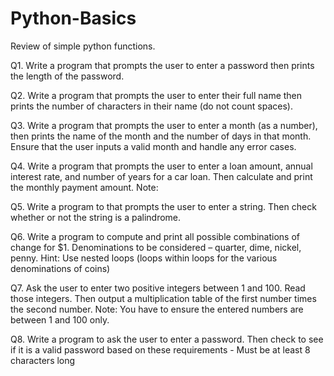 # Python-Basics
Review of simple python functions.

Q1. Write a program that prompts the user to enter a password then prints the length of the password.


Q2. Write a program that prompts the user to enter their full name then prints the number of characters in their name (do not count spaces).

Q3. Write a program that prompts the user to enter a month (as a number), then prints the name of the month and the number of days in that month. Ensure that the user inputs a valid month and handle any error cases.


Q4. Write a program that prompts the user to enter a loan amount, annual interest rate, and number of years for a car loan. Then calculate and print the monthly payment amount.
Note:


Q5. Write a program to that prompts the user to enter a string. Then check whether or not the string is a palindrome.

Q6. Write a program to compute and print all possible combinations of change for $1. Denominations to be considered – quarter, dime, nickel, penny.
Hint: Use nested loops (loops within loops for the various denominations of coins)


Q7. Ask the user to enter two positive integers between 1 and 100. Read those integers. Then output a multiplication table of the first number times the second number.
Note: You have to ensure the entered numbers are between 1 and 100 only.



Q8. Write a program to ask the user to enter a password. Then check to see if it is a valid password based on these requirements -
Must be at least 8 characters long

